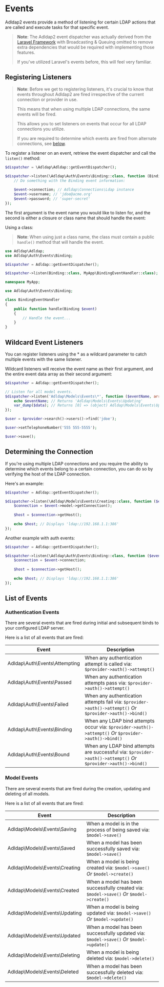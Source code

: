 # Events

Adldap2 events provide a method of listening for certain LDAP actions
that are called and execute tasks for that specific event.

> **Note**: The Adldap2 event dispatcher was actually derived from the
> [Laravel Framework](https://github.com/laravel/framework) with
> Broadcasting & Queuing omitted to remove extra dependencies
> that would be required with implementing those features.
>
> If you've utilized Laravel's events before, this will feel very familiar.

## Registering Listeners

> **Note**: Before we get to registering listeners, it's crucial to know that events throughout
> Adldap2 are fired irrespective of the current connection or provider in use.
>
> This means that when using multiple LDAP connections, the same events will be fired.
> 
> This allows you to set listeners on events that occur for all LDAP connections you utilize.
>
> If you are required to determine which events are fired from alternate connections, see [below](#determining-the-connection).

To register a listener on an event, retrieve the event dispatcher and call the `listen()` method:

```php
$dispatcher = \Adldap\Adldap::getEventDispatcher();

$dispatcher->listen(\Adldap\Auth\Events\Binding::class, function (Binding $event) {
    // Do something with the Binding event information:
    
    $event->connection; // Adldap\Connections\Ldap instance
    $event->username; // 'jdoe@acme.org'
    $event->password; // 'super-secret'
});
```

The first argument is the event name you would like to listen for, and the
second is either a closure or class name that should handle the event:

Using a class:

> **Note**: When using just a class name, the class must contain a public `handle()` method that will handle the event.

```php
use Adldap\Adldap;
use Adldap\Auth\Events\Binding;

$dispatcher = Adldap::getEventDispatcher();

$dispatcher->listen(Binding::class, MyApp\BindingEventHandler::class);
```

```php
namespace MyApp;

use Adldap\Auth\Events\Binding;

class BindingEventHandler
{
    public function handle(Binding $event)
    {
        // Handle the event...
    }
}
```

## Wildcard Event Listeners

You can register listeners using the * as a wildcard parameter to catch multiple events with the same listener.

Wildcard listeners will receive the event name as their first argument, and the entire event data array as their second argument:

```php
$dispatcher = Adldap::getEventDispatcher();

// Listen for all model events.
$dispatcher->listen('Adldap\Models\Events\*', function ($eventName, array $data) {
    echo $eventName; // Returns 'Adldap\Models\Events\Updating'
    var_dump($data); // Returns [0] => (object) Adldap\Models\Events\Updating;
});

$user = $provider->search()->users()->find('jdoe');

$user->setTelephoneNumber('555 555-5555');

$user->save();
```

## Determining the Connection

If you're using multiple LDAP connections and you require the ability to determine which events belong
to a certain connection, you can do so by verifying the host of the LDAP connection.

Here's an example:

```php
$dispatcher = Adldap::getEventDispatcher();

$dispatcher->listen(\Adldap\Models\Events\Creating::class, function ($event) {
    $connection = $event->model->getConnection();
    
    $host = $connection->getHost();
    
    echo $host; // Displays 'ldap://192.168.1.1:386'
});
```

Another example with auth events:

```php
$dispatcher = Adldap::getEventDispatcher();

$dispatcher->listen(\Adldap\Auth\Events\Binding::class, function ($event) {
    $connection = $event->connection;
    
    $host = $connection->getHost();
    
    echo $host; // Displays 'ldap://192.168.1.1:386'
});
```

## List of Events

### Authentication Events

There are several events that are fired during initial and subsequent binds to your configured LDAP server.

Here is a list of all events that are fired:

| Event| Description |
|---|---|
| Adldap\Auth\Events\Attempting | When any authentication attempt is called via: `$provider->auth()->attempt()` |
| Adldap\Auth\Events\Passed | When any authentication attempts pass via: `$provider->auth()->attempt()` |
| Adldap\Auth\Events\Failed | When any authentication attempts fail via: `$provider->auth()->attempt()` *Or* `$provider->auth()->bind()` |
| Adldap\Auth\Events\Binding | When any LDAP bind attempts occur via: `$provider->auth()->attempt()` *Or* `$provider->auth()->bind()` |
| Adldap\Auth\Events\Bound | When any LDAP bind attempts are successful via: `$provider->auth()->attempt()` *Or* `$provider->auth()->bind()` |

### Model Events

There are several events that are fired during the creation, updating and deleting of all models.

Here is a list of all events that are fired:

| Event | Description |
|---|---|
| Adldap\Models\Events\Saving | When a model is in the process of being saved via: `$model->save()` |
| Adldap\Models\Events\Saved | When a model has been successfully saved via: `$model->save()` |
| Adldap\Models\Events\Creating | When a model is being created via: `$model->save()` *Or* `$model->create()` |
| Adldap\Models\Events\Created | When a model has been successfully created via: `$model->save()` *Or* `$model->create()` |
| Adldap\Models\Events\Updating | When a model is being updated via: `$model->save()` *Or* `$model->update()` |
| Adldap\Models\Events\Updated | When a model has been successfully updated via: `$model->save()` *Or* `$model->update()` |
| Adldap\Models\Events\Deleting | When a model is being deleted via: `$model->delete()` |
| Adldap\Models\Events\Deleted | When a model has been successfully deleted via: `$model->delete()` |